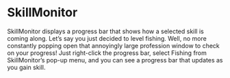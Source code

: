 # SkillMonitor

SkillMonitor displays a progress bar that shows how a selected skill is coming along. Let’s say you just decided to level fishing. Well, no more constantly popping open that annoyingly large profession window to check on your progress! Just right-click the progress bar, select Fishing from SkillMonitor’s pop-up menu, and you can see a progress bar that updates as you gain skill.
